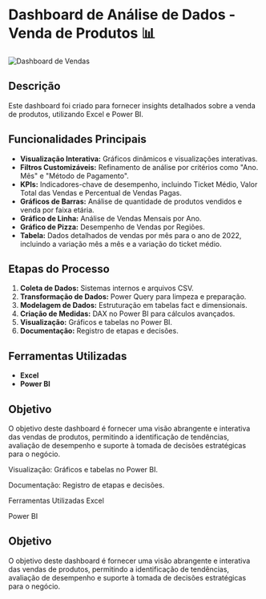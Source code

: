 # Dashboard de Análise de Dados - Venda de Produtos 📊

![Dashboard de Vendas](https://tinypic.host/image/DASH-VENDAS-1.3DUKUf)

## Descrição

Este dashboard foi criado para fornecer insights detalhados sobre a venda de produtos, utilizando Excel e Power BI.

## Funcionalidades Principais

- **Visualização Interativa:** Gráficos dinâmicos e visualizações interativas.
- **Filtros Customizáveis:** Refinamento de análise por critérios como "Ano. Mês" e "Método de Pagamento".
- **KPIs:** Indicadores-chave de desempenho, incluindo Ticket Médio, Valor Total das Vendas e Percentual de Vendas Pagas.
- **Gráficos de Barras:** Análise de quantidade de produtos vendidos e venda por faixa etária.
- **Gráfico de Linha:** Análise de Vendas Mensais por Ano.
- **Gráfico de Pizza:** Desempenho de Vendas por Regiões.
- **Tabela:** Dados detalhados de vendas por mês para o ano de 2022, incluindo a variação mês a mês e a variação do ticket médio.

## Etapas do Processo

1. **Coleta de Dados:** Sistemas internos e arquivos CSV.
2. **Transformação de Dados:** Power Query para limpeza e preparação.
3. **Modelagem de Dados:** Estruturação em tabelas fact e dimensionais.
4. **Criação de Medidas:** DAX no Power BI para cálculos avançados.
5. **Visualização:** Gráficos e tabelas no Power BI.
6. **Documentação:** Registro de etapas e decisões.

## Ferramentas Utilizadas

- **Excel**
- **Power BI**

## Objetivo

O objetivo deste dashboard é fornecer uma visão abrangente e interativa das vendas de produtos, permitindo a identificação de tendências, avaliação de desempenho e suporte à tomada de decisões estratégicas para o negócio.


Visualização: Gráficos e tabelas no Power BI.

Documentação: Registro de etapas e decisões.

Ferramentas Utilizadas
Excel

Power BI

## Objetivo
O objetivo deste dashboard é fornecer uma visão abrangente e interativa das vendas de produtos, permitindo a identificação de tendências, avaliação de desempenho e suporte à tomada de decisões estratégicas para o negócio.
